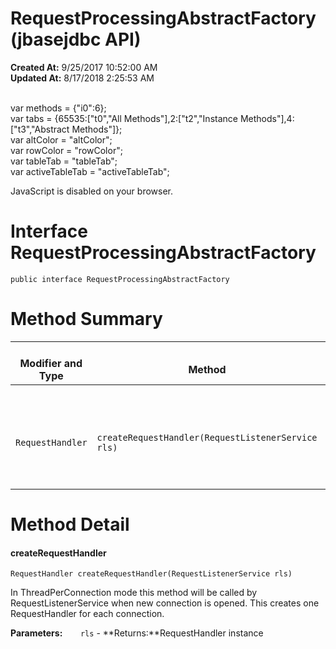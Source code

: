 # RequestProcessingAbstractFactory (jbasejdbc API)

**Created At:** 9/25/2017 10:52:00 AM  
**Updated At:** 8/17/2018 2:25:53 AM  

<!--<br>    try {<br>        if (location.href.indexOf('is-external=true') == -1) {<br>            parent.document.title="RequestProcessingAbstractFactory (jbasejdbc   API)";<br>        }<br>    }<br>    catch(err) {<br>    }<br>//--><br>var methods = {"i0":6};<br>var tabs = {65535:["t0","All Methods"],2:["t2","Instance Methods"],4:["t3","Abstract Methods"]};<br>var altColor = "altColor";<br>var rowColor = "rowColor";<br>var tableTab = "tableTab";<br>var activeTableTab = "activeTableTab";
JavaScript is disabled on your browser.



# Interface RequestProcessingAbstractFactory

```
public interface RequestProcessingAbstractFactory
```

# Method Summary


| <br>Modifier and Type<br> | <br>Method<br> |  Description<br> |
| --- | --- | --- |
| <br>`RequestHandler`<br> | <br>`createRequestHandler(RequestListenerService rls)`<br> | <br>In ThreadPerConnection mode this method will be called by RequestListenerService when new connection is opened.<br> |

# Method Detail

#### **createRequestHandler**

```
RequestHandler createRequestHandler(RequestListenerService rls)
```

In ThreadPerConnection mode this method will be called by RequestListenerService when new connection is opened. This creates one RequestHandler for each connection.

**Parameters:**`    rls` -
**Returns:**RequestHandler instance


